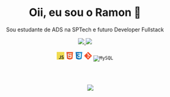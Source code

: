  <h1 align= "center">Oii, eu sou o Ramon 👋</h1>
 
 <p align= "center">
Sou estudante de ADS na SPTech e futuro Developer Fullstack
</p>

<div align= "center">
  <a href="https://github.com/JRamonPere">
    <img height="150em" src="https://github-readme-stats.vercel.app/api?username=JRamonPere&count_private=true&include_all_commits=true&show_icons=true&theme=dark&hide_border=false&show_owner=true"/>
    <img height="150em" src="https://github-readme-stats.vercel.app/api/top-langs/?username=JRamonPere&theme=dark&hide_border=false&&layout=compact"/>
  </a>
</div>

<div align= "center" valing= "top"> <br>
  <code><img height="20" alt="javascript" src="https://raw.githubusercontent.com/github/explore/80688e429a7d4ef2fca1e82350fe8e3517d3494d/topics/javascript/javascript.png"></code>
<code><img height="20" alt="html" src="https://raw.githubusercontent.com/devicons/devicon/master/icons/html5/html5-original.svg"></code>
<code><img height="20" alt="CSS" src="https://raw.githubusercontent.com/devicons/devicon/master/icons/css3/css3-original.svg"></code>
<code><img height="20" alt="git" src="https://raw.githubusercontent.com/devicons/devicon/master/icons/git/git-original.svg"></code>
<code><img height="20" alt="MySQL" src="https://img.shields.io/badge/MySQL-005C84?style=for-the-badge&logo=mysql&logoColor=white"
</div>
 
 <p align="center"> 
    <a href="https://www.linkedin.com/in/ramon-pereira-5293b5215/" target="_blank"><img src="https://img.shields.io/badge/-LinkedIn-%230077B5?style=for-the-badge&logo=linkedin&logoColor=white" target="_blank"></a>
 </p>
 
 
